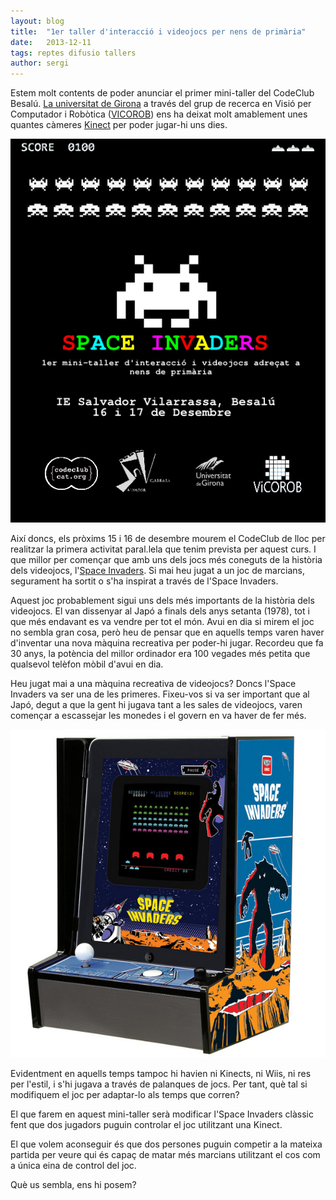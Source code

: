 ```yaml
---
layout: blog
title:  "1er taller d'interacció i videojocs per nens de primària"
date:   2013-12-11 
tags: reptes difusio tallers
author: sergi
---
```


Estem molt contents de poder anunciar el primer mini-taller del CodeClub Besalú. [La universitat de Girona](http://www.udg.edu) a través del grup de recerca en Visió per Computador i  Robòtica ([VICOROB](http://vicorob.udg.edu)) ens ha deixat molt amablement unes quantes càmeres [Kinect](http://ca.wikipedia.org/wiki/Kinect) per poder jugar-hi uns dies.


![imatge3](/blog/images_blog/cartell_final.png)

Així doncs, els pròxims 15 i 16 de desembre mourem el CodeClub de lloc per realitzar la primera activitat paral.lela que tenim prevista per aquest curs. I que millor per començar que amb uns dels jocs més coneguts de la història dels videojocs, l'[Space Invaders](http://ca.wikipedia.org/wiki/Space_Invaders). Si mai heu jugat a un joc de marcians, segurament ha sortit o s'ha inspirat a través de l'Space Invaders.

Aquest joc probablement sigui uns dels més importants de la història dels videojocs. El van dissenyar al Japó a finals dels anys setanta (1978), tot i que més endavant es va vendre per tot el món. Avui en dia si mirem el joc no sembla gran cosa, però heu de pensar que en aquells temps varen haver d'inventar una nova màquina recreativa per poder-hi jugar. Recordeu que fa 30 anys, la potència del millor ordinador era 100 vegades més petita que qualsevol telèfon mòbil d'avui en dia. 

Heu jugat mai a una màquina recreativa de videojocs? Doncs l'Space Invaders va ser una de les primeres. Fixeu-vos si va ser important que al Japó, degut a  que la gent hi jugava tant a les sales de videojocs, varen començar a escassejar les monedes i el govern en va haver de fer més.

![imatge3](/blog/images_blog/arcade_invaders.jpg)

Evidentment en aquells temps tampoc hi havien ni Kinects, ni Wiis, ni res per l'estil, i s'hi jugava a través de palanques de jocs. Per tant, què tal si modifiquem el joc per adaptar-lo als temps que corren? 

El que farem en aquest mini-taller serà modificar l'Space Invaders clàssic fent que dos jugadors puguin controlar el joc utilitzant una Kinect.

El que volem aconseguir és que dos persones puguin competir a la mateixa partida per veure qui és capaç de matar més marcians utilitzant el cos com a única eina de control del joc. 

Què us sembla, ens hi posem?        


